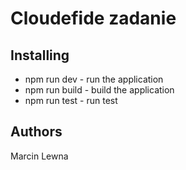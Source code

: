 # Cloudefide zadanie

## Installing

* npm run dev - run the application
* npm run build - build the application
* npm run test - run test


## Authors

Marcin Lewna